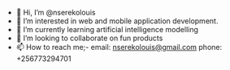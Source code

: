 - 👋 Hi, I’m @nserekolouis
- 👀 I’m interested in web and mobile application development.
- 🌱 I’m currently learning artificial intelligence modelling
- 💞️ I’m looking to collaborate on fun products
- 📫 How to reach me;-
email: nserekolouis@gmail.com
phone: +256773294701

<!---
nserekolouis/nserekolouis is a ✨ special ✨ repository because its `README.md` (this file) appears on your GitHub profile.
You can click the Preview link to take a look at your changes.
--->
